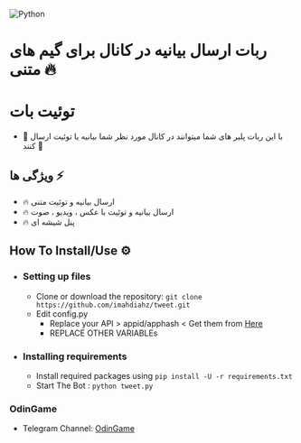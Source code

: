 ![Python](https://img.shields.io/badge/python-3670A0?style=for-the-badge&logo=python&logoColor=ffdd54)
<!-- ![GitHub forks](https://github.com/imahdiahz/tweet/network/members)

![GitHub stars](https://github.com/imahdiahz/tweet/stargazers) -->
# ربات ارسال بیانیه در کانال برای گیم های متنی 🔥
# توئیت بات 
- 🔱 با این ربات پلیر های شما میتوانند در کانال مورد نظر شما بیانیه یا توئیت ارسال کنند 🔱
## ویژگی ها ⚡️
   - 🔥 ارسال بیانیه و توئیت متنی
   - 🔥 ارسال بیانیه و توئیت با عکس ، ویدیو ، صوت
   - 🔥 پنل شیشه ای
## How To Install/Use  ⚙️
- ### Setting up files
     - Clone or download the repository: ```git clone https://github.com/imahdiahz/tweet.git```
     - Edit config.py   
        - Replace your API  > appid/apphash < Get them from [Here](https://my.telegram.org)
        - REPLACE OTHER VARIABLEs 
- ### Installing requirements
    - Install required packages using ```pip install -U -r requirements.txt```
    - Start The Bot : ```python tweet.py```
### OdinGame
- Telegram Channel: [OdinGame](https://t.me/odin_game)

<!-- ![GitHub license](https://github.com/imahdiahz/tweet/blob/main/LICENSE) -->